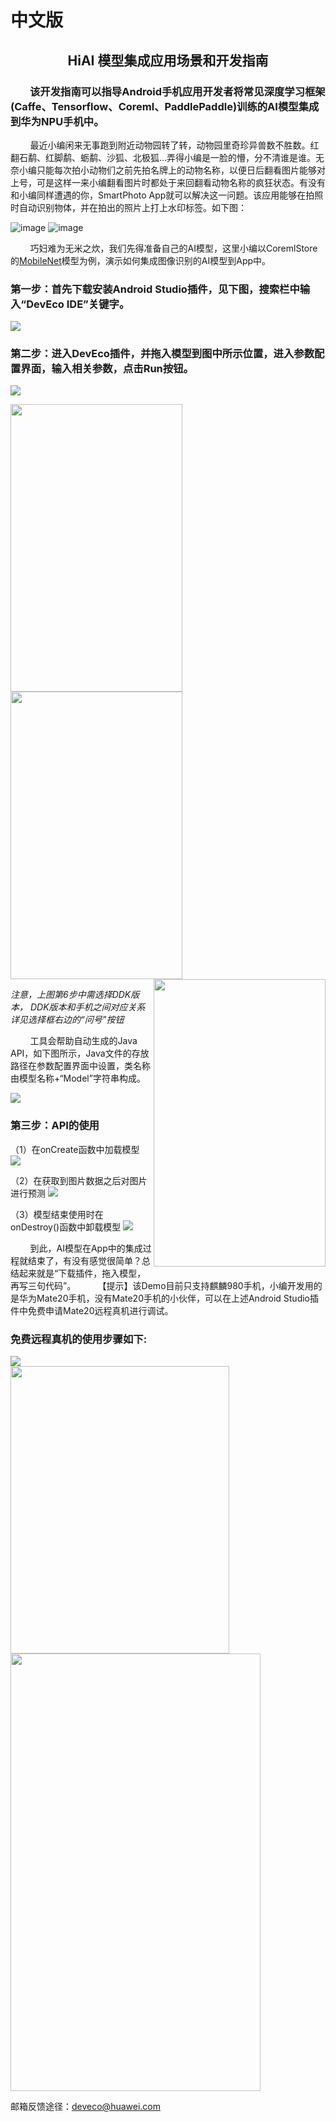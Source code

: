# 中文版
## <center><font>HiAI 模型集成应用场景和开发指南</font></center>
### &nbsp;&nbsp;&nbsp;&nbsp;&nbsp;&nbsp;&nbsp;&nbsp;该开发指南可以指导Android手机应用开发者将常见深度学习框架(Caffe、Tensorflow、Coreml、PaddlePaddle)训练的AI模型集成到华为NPU手机中。
&nbsp;&nbsp;&nbsp;&nbsp;&nbsp;&nbsp;&nbsp;&nbsp;最近小编闲来无事跑到附近动物园转了转，动物园里奇珍异兽数不胜数。红翻石鹬、红脚鹬、蛎鹬、沙狐、北极狐…弄得小编是一脸的懵，分不清谁是谁。无奈小编只能每次拍小动物们之前先拍名牌上的动物名称，以便日后翻看图片能够对上号，可是这样一来小编翻看图片时都处于来回翻看动物名称的疯狂状态。有没有和小编同样遭遇的你，SmartPhoto App就可以解决这一问题。该应用能够在拍照时自动识别物体，并在拍出的照片上打上水印标签。如下图：

![image](https://github.com/HuaweiOpenlab/SmartPhoto/blob/master/readme_image/%E5%8C%97%E6%9E%81%E7%8B%90%E7%8B%B8.png?raw=true) ![image](https://github.com/HuaweiOpenlab/SmartPhoto/blob/master/readme_image/%E6%B2%99%E7%8B%90%E7%8B%B8.png?raw=true)

&nbsp;&nbsp;&nbsp;&nbsp;&nbsp;&nbsp;&nbsp;&nbsp;巧妇难为无米之炊，我们先得准备自己的AI模型，这里小编以CoremlStore的[MobileNet](https://coreml.store/mobilenet)模型为例，演示如何集成图像识别的AI模型到App中。


### 第一步：首先下载安装Android Studio插件，见下图，搜索栏中输入“DevEco IDE”关键字。
<img src="https://github.com/HuaweiOpenlab/SmartPhoto/blob/master/readme_image/IDE_install.png?raw=true" div align=center/>


### 第二步：进入DevEco插件，并拖入模型到图中所示位置，进入参数配置界面，输入相关参数，点击Run按钮。

<img src="https://github.com/HuaweiOpenlab/SmartPhoto/blob/master/readme_image/ModelConvert_1.png?raw=true" div align=center/>

<img src="https://github.com/HuaweiOpenlab/SmartPhoto/blob/master/readme_image/ModelConvert_2.png?raw=true" width = "275" height = "460" div align=left /><img src="https://github.com/HuaweiOpenlab/SmartPhoto/blob/master/readme_image/ModelConvert_3.png?raw=true" width = "275" height = "460" div align=center /><img src="https://github.com/HuaweiOpenlab/SmartPhoto/blob/master/readme_image/ModelConvert_4.png?raw=true" width = "275" height = "460" div align=right />

*注意，上图第6步中需选择DDK版本， DDK版本和手机之间对应关系详见选择框右边的“问号”按钮*


&nbsp;&nbsp;&nbsp;&nbsp;&nbsp;&nbsp;&nbsp;&nbsp;工具会帮助自动生成的Java API，如下图所示，Java文件的存放路径在参数配置界面中设置，类名称由模型名称+“Model”字符串构成。

<img src="https://github.com/HuaweiOpenlab/SmartPhoto/blob/master/readme_image/api.png?raw=true" div align=center/>


### 第三步：API的使用

（1）在onCreate函数中加载模型
<img src="https://github.com/HuaweiOpenlab/SmartPhoto/blob/master/readme_image/ModelLoad.png?raw=true" div align=left/>

（2）在获取到图片数据之后对图片进行预测
<img src="https://github.com/HuaweiOpenlab/SmartPhoto/blob/master/readme_image/ModelPredict.png?raw=true" div align=left/>

（3）模型结束使用时在onDestroy()函数中卸载模型
<img src="https://github.com/HuaweiOpenlab/SmartPhoto/blob/master/readme_image/ModelUnload.png?raw=true" div align=left/>

&nbsp;&nbsp;&nbsp;&nbsp;&nbsp;&nbsp;&nbsp;&nbsp;到此，AI模型在App中的集成过程就结束了，有没有感觉很简单？总结起来就是“下载插件，拖入模型，再写三句代码”。
&nbsp;&nbsp;&nbsp;&nbsp;&nbsp;&nbsp;&nbsp;&nbsp;【提示】该Demo目前只支持麒麟980手机，小编开发用的是华为Mate20手机，没有Mate20手机的小伙伴，可以在上述Android Studio插件中免费申请Mate20远程真机进行调试。



### 免费远程真机的使用步骤如下:

<img src="https://github.com/HuaweiOpenlab/SmartPhoto/blob/master/readme_image/RemoteDevice_1.png?raw=true" div align=center/>

<div align=left>
 <img src="https://github.com/HuaweiOpenlab/SmartPhoto/blob/master/readme_image/RemoteDevice_2.png?raw=true" width = "350" height = "460"/></div>
<div align=left>
 <img src="https://github.com/HuaweiOpenlab/SmartPhoto/blob/master/readme_image/RemoteDevice_3.png?raw=true" width = "400" height = "700" /></div>



邮箱反馈途径：deveco@huawei.com



